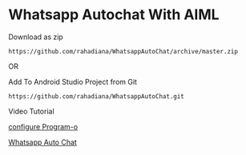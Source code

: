# Whatsapp Autochat With AIML

Download as zip

    https://github.com/rahadiana/WhatsappAutoChat/archive/master.zip
OR

Add To Android Studio Project from Git

    https://github.com/rahadiana/WhatsappAutoChat.git


Video Tutorial 

[configure Program-o](https://youtu.be/UpORcU0Xkm8)

[Whatsapp Auto Chat](https://youtu.be/UpORcU0Xkm8)
